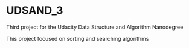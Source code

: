 # UDSAND_3
Third project for the Udacity Data Structure and Algorithm Nanodegree

This project focused on sorting and searching algorithms
